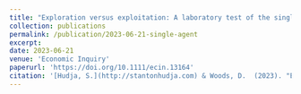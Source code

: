 ```yaml
---
title: "Exploration versus exploitation: A laboratory test of the single-agent exponential bandit model"
collection: publications
permalink: /publication/2023-06-21-single-agent
excerpt:
date: 2023-06-21
venue: 'Economic Inquiry'
paperurl: 'https://doi.org/10.1111/ecin.13164'
citation: '[Hudja, S.](http://stantonhudja.com) & Woods, D.  (2023). "Exploration versus exploitation: A laboratory test of the single-agent exponential bandit model." <i>Economic Inquiry</i>.'
---
```

